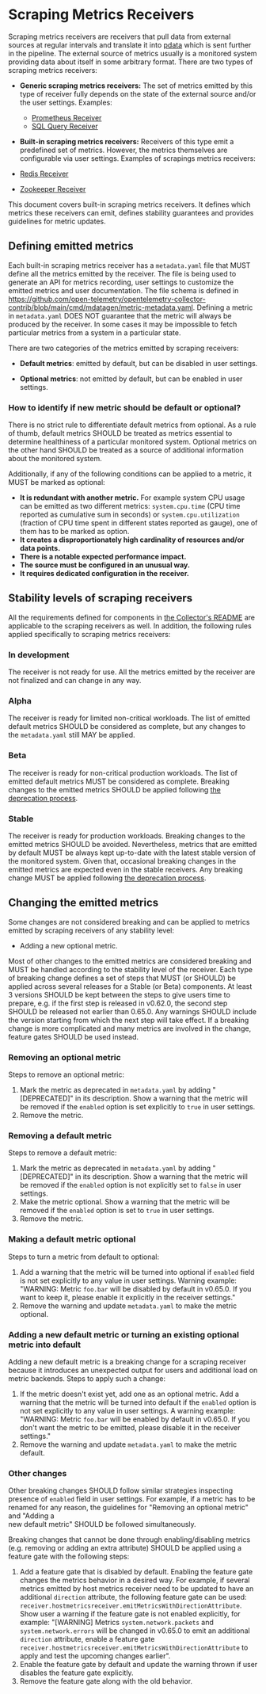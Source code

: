 # Scraping Metrics Receivers

Scraping metrics receivers are receivers that pull data from external sources at regular intervals and translate it
into [pdata](../pdata/README.md) which is sent further in the pipeline. The external source of metrics usually is a
monitored system providing data about itself in some arbitrary format. There are two types of scraping metrics
receivers:

- **Generic scraping metrics receivers:** The set of metrics emitted by this type of receiver fully depends on the 
  state of the external source and/or the user settings. Examples:
  - [Prometheus Receiver](https://github.com/open-telemetry/opentelemetry-collector-contrib/tree/main/receiver/prometheusreceiver)
  - [SQL Query Receiver](https://github.com/open-telemetry/opentelemetry-collector-contrib/tree/main/receiver/sqlqueryreceiver)

- **Built-in scraping metrics receivers:** Receivers of this type emit a predefined set of metrics. However, the 
  metrics themselves are configurable via user settings. Examples of scrapings metrics receivers:

- [Redis Receiver](https://github.com/open-telemetry/opentelemetry-collector-contrib/tree/main/receiver/redisreceiver)
- [Zookeeper Receiver](https://github.com/open-telemetry/opentelemetry-collector-contrib/tree/main/receiver/zookeeperreceiver)

This document covers built-in scraping metrics receivers. It defines which metrics these receivers can emit, 
defines stability guarantees and provides guidelines for metric updates.

## Defining emitted metrics 

Each built-in scraping metrics receiver has a `metadata.yaml` file that MUST define all the metrics emitted by the 
receiver. The file is being used to generate an API for metrics recording, user settings to customize the emitted 
metrics and user documentation. The file schema is defined in 
https://github.com/open-telemetry/opentelemetry-collector-contrib/blob/main/cmd/mdatagen/metric-metadata.yaml. 
Defining a metric in `metadata.yaml` DOES NOT guarantee that the metric will always be produced by the receiver. In
some cases it may be impossible to fetch particular metrics from a system in a particular state.

There are two categories of the metrics emitted by scraping receivers:

- **Default metrics**: emitted by default, but can be disabled in user settings.

- **Optional metrics**: not emitted by default, but can be enabled in user settings.

### How to identify if new metric should be default or optional?

There is no strict rule to differentiate default metrics from optional. As a rule of thumb, default metrics SHOULD be 
treated as metrics essential to determine healthiness of a particular monitored system. Optional metrics on the 
other hand SHOULD be treated as a source of additional information about the monitored system. 

Additionally, if any of the following conditions can be applied to a metric, it MUST be marked as optional:

- **It is redundant with another metric.** For example system CPU usage can be emitted as two different metrics:
  `system.cpu.time` (CPU time reported as cumulative sum in seconds) or `system.cpu.utilization` (fraction of CPU 
  time spent in different states reported as gauge), one of them has to be marked as option.
- **It creates a disproportionately high cardinality of resources and/or data points.**
- **There is a notable expected performance impact.**
- **The source must be configured in an unusual way.**
- **It requires dedicated configuration in the receiver.**

## Stability levels of scraping receivers

All the requirements defined for components in [the Collector's README](../README.md#stability-levels) are
applicable to the scraping receivers as well. In addition, the following rules applied specifically to scraping
metrics receivers:

### In development

The receiver is not ready for use. All the metrics emitted by the receiver are not finalized and can change in any way.

### Alpha

The receiver is ready for limited non-critical workloads. The list of emitted default metrics SHOULD be 
considered as complete, but any changes to the `metadata.yaml` still MAY be applied.

### Beta

The receiver is ready for non-critical production workloads. The list of emitted default metrics MUST be
considered as complete. Breaking changes to the emitted metrics SHOULD be applied following [the deprecation 
process](#changing-the-emitted-metrics).

### Stable

The receiver is ready for production workloads. Breaking changes to the emitted metrics SHOULD be avoided.
Nevertheless, metrics that are emitted by default MUST be always kept up-to-date with the latest stable version of the 
monitored system. Given that, occasional breaking changes in the emitted metrics are expected even in the stable 
receivers. Any breaking change MUST be applied following [the deprecation process](#changing-the-emitted-metrics).

## Changing the emitted metrics

Some changes are not considered breaking and can be applied to metrics emitted by scraping receivers of any 
stability level:

- Adding a new optional metric.

Most of other changes to the emitted metrics are considered breaking and MUST be handled according to the stability 
level of the receiver. Each type of breaking change defines a set of steps that MUST (or SHOULD) be applied across 
several releases for a Stable (or Beta) components. At least 3 versions SHOULD be kept between the steps to give 
users time to prepare, e.g. if the first step is released in v0.62.0, the second step SHOULD be released not earlier
than 0.65.0. Any warnings SHOULD include the version starting from which the next step will take effect. If a 
breaking change is more complicated and many metrics are involved in the change, feature gates SHOULD be used instead.

### Removing an optional metric

Steps to remove an optional metric:

1. Mark the metric as deprecated in `metadata.yaml` by adding "[DEPRECATED]" in its description. Show a warning that 
   the metric will be removed if the `enabled` option is set explicitly to `true` in user settings. 
2. Remove the metric.

### Removing a default metric

Steps to remove a default metric:

1. Mark the metric as deprecated in `metadata.yaml` by adding "[DEPRECATED]" in its description. Show a warning that
   the metric will be removed if the `enabled` option is not explicitly set to `false` in user settings.
2. Make the metric optional. Show a warning that the metric will be removed if the `enabled` option is set to `true`
   in user settings.
3. Remove the metric.

### Making a default metric optional

Steps to turn a metric from default to optional:

1. Add a warning that the metric will be turned into optional if `enabled` field is not set explicitly to any value in
   user settings. Warning example: "WARNING: Metric `foo.bar` will be disabled by default in v0.65.0. If you want to
   keep it, please enable it explicitly in the receiver settings."
2. Remove the warning and update `metadata.yaml` to make the metric optional.

### Adding a new default metric or turning an existing optional metric into default

Adding a new default metric is a breaking change for a scraping receiver because it introduces an unexpected output
for users and additional load on metric backends. Steps to apply such a change:

1. If the metric doesn't exist yet, add one as an optional metric. Add a warning that the metric will be turned into 
   default if the `enabled` option is not set explicitly to any value in user settings. A warning example: "WARNING: 
   Metric `foo.bar` will be enabled by default in v0.65.0. If you don't want the metric to be emitted, please
   disable it in the receiver settings."
2. Remove the warning and update `metadata.yaml` to make the metric default.

### Other changes

Other breaking changes SHOULD follow similar strategies inspecting presence of `enabled` field in user settings. For
example, if a metric has to be renamed for any reason, the guidelines for "Removing an optional metric" and "Adding a  
new default metric" SHOULD be followed simultaneously.

Breaking changes that cannot be done through enabling/disabling metrics (e.g. removing or adding an extra attribute)
SHOULD be applied using a feature gate with the following steps:

1. Add a feature gate that is disabled by default. Enabling the feature gate changes the metrics behavior in a desired 
   way. For example, if several metrics emitted by host metrics receiver need to be updated to have an additional 
   `direction` attribute, the following feature gate can be used:
  `receiver.hostmetricsreceiver.emitMetricsWithDirectionAttribute`. Show user a warning if the feature gate is not 
   enabled explicitly, for example: "[WARNING] Metrics `system.network.packets` and `system.network.errors` will be 
   changed in v0.65.0 to emit an additional `direction` attribute, enable a feature gate
   `receiver.hostmetricsreceiver.emitMetricsWithDirectionAttribute` to apply and test the upcoming changes earlier".
2. Enable the feature gate by default and update the warning thrown if user disables the feature gate explicitly. 
3. Remove the feature gate along with the old behavior.
